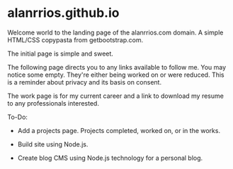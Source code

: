 # alanrrios.github.io

Welcome world to the landing page of the alanrrios.com domain. A simple HTML/CSS copypasta from getbootstrap.com.

The initial page is simple and sweet.

The following page directs you to any links available to follow me. You may notice some empty. They're either being worked on or were reduced. This is a reminder about privacy and its basis on consent.

The work page is for my current career and a link to download my resume to any professionals interested.

To-Do:

- Add a projects page. Projects completed, worked on, or in the works.

- Build site using Node.js.

- Create blog CMS using Node.js technology for a personal blog.
